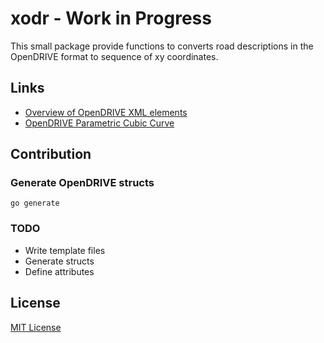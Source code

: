 # xodr - Work in Progress
This small package provide functions to converts road descriptions in the OpenDRIVE format to sequence of xy coordinates.

## Links
- [Overview of OpenDRIVE XML elements](https://publications.pages.asam.net/standards/ASAM_OpenDRIVE/ASAM_OpenDRIVE_Specification/latest/specification/06_general_architecture/06_05_overview_elements.html)
- [OpenDRIVE Parametric Cubic Curve](https://publications.pages.asam.net/standards/ASAM_OpenDRIVE/ASAM_OpenDRIVE_Specification/latest/specification/09_geometries/09_06_param_poly3.html)

## Contribution
### Generate OpenDRIVE structs
```{go}
go generate
```

### TODO
- Write template files
- Generate structs
- Define attributes

## License
[MIT License](./LICENSE)